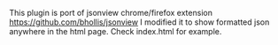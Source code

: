 This plugin is port of jsonview chrome/firefox extension https://github.com/bhollis/jsonview 
I modified it to show formatted json anywhere in the html page. Check index.html for example.